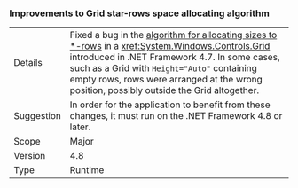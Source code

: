 ### Improvements to Grid star-rows space allocating algorithm

|   |   |
|---|---|
|Details|Fixed a bug in the [algorithm for allocating sizes to *-rows](https://github.com/Microsoft/dotnet/blob/master/Documentation/compatibility/wpf-grid-allocation-of-space-to-star-columns.md) in a <xref:System.Windows.Controls.Grid> introduced in .NET Framework 4.7.  In some cases, such as a Grid with <code>Height=&quot;Auto&quot;</code> containing empty rows, rows were arranged at the wrong position, possibly outside the Grid altogether.|
|Suggestion|In order for the application to benefit from these changes, it must run on the .NET Framework 4.8 or later.|
|Scope|Major|
|Version|4.8|
|Type|Runtime|
